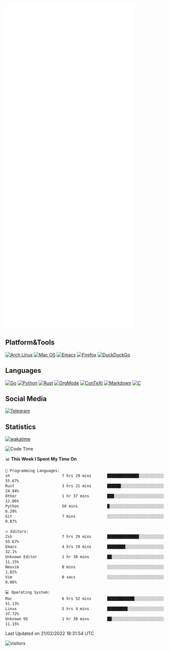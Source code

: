![Metrics](https://github.com/SteamedFish/SteamedFish/blob/master/github-metrics.svg)

## Platform&Tools

[![Arch Linux](https://img.shields.io/badge/ArchLinux-1793D1?logo=arch-linux&logoColor=fff&style=flat-square)](https://archlinux.org/)
[![Mac OS](https://img.shields.io/badge/MacOS-000000?style=flat-square&logo=macos&logoColor=F0F0F0)](https://www.apple.com/macos/)
[![Emacs](https://img.shields.io/badge/Emacs-%237F5AB6.svg?&style=flat-square&logo=gnu-emacs&logoColor=white)](https://www.gnu.org/software/emacs/)
[![Firefox](https://img.shields.io/badge/Firefox-FF7139?style=flat-square&logo=Firefox-Browser&logoColor=white)](https://firefox.com/)
[![DuckDuckGo](https://img.shields.io/badge/DuckDuckGo-DE5833?style=flat-square&logo=DuckDuckGo&logoColor=white)](https://duckduckgo.com/)

## Languages

[![Go](https://img.shields.io/badge/Golang-%2300ADD8.svg?style=flat-square&logo=go&logoColor=white)](https://golang.org/)
[![Python](https://img.shields.io/badge/Python-3670A0?style=flat-square&logo=python&logoColor=ffdd54)](https://www.python.org/)
[![Rust](https://img.shields.io/badge/Rust-%23000000.svg?style=flat-square&logo=rust&logoColor=white)](https://www.rust-lang.org/)
[![OrgMode](https://img.shields.io/badge/OrgMode-%23000000.svg?style=flat-square&logo=org&logoColor=white)](https://orgmode.org/)
[![ConTeXt](https://img.shields.io/badge/ConTeXt-%23008080.svg?style=flat-square&logo=latex&logoColor=white)](https://contextgarden.net/)
[![Markdown](https://img.shields.io/badge/MarkDown-%23000000.svg?style=flat-square&logo=markdown&logoColor=white)](https://daringfireball.net/projects/markdown/)
[![C](https://img.shields.io/badge/C-%2300599C.svg?style=flat-square&logo=c&logoColor=white)](https://www.iso.org/standard/74528.html)

## Social Media

[![Telegram](https://img.shields.io/badge/SteamedFish-2CA5E0?style=social&logo=telegram&logoColor=white)](https://t.me/SteamedFish)

## Statistics
[![wakatime](https://wakatime.com/badge/user/168280d6-fcf2-4b4f-ad3a-dc4612f35b38.svg)](https://wakatime.com/@168280d6-fcf2-4b4f-ad3a-dc4612f35b38)

<!--START_SECTION:waka-->
![Code Time](http://img.shields.io/badge/Code%20Time-1%2C618%20hrs%2044%20mins-blue)

📊 **This Week I Spent My Time On** 

```text
💬 Programming Languages: 
sh                       7 hrs 29 mins       ██████████████░░░░░░░░░░░   55.67% 
Rust                     3 hrs 21 mins       ██████░░░░░░░░░░░░░░░░░░░   24.94% 
Other                    1 hr 37 mins        ███░░░░░░░░░░░░░░░░░░░░░░   12.06% 
Python                   50 mins             █░░░░░░░░░░░░░░░░░░░░░░░░   6.28% 
Git                      7 mins              ░░░░░░░░░░░░░░░░░░░░░░░░░   0.87%

🔥 Editors: 
Zsh                      7 hrs 29 mins       ██████████████░░░░░░░░░░░   55.67% 
Emacs                    4 hrs 19 mins       ████████░░░░░░░░░░░░░░░░░   32.1% 
Unknown Editor           1 hr 30 mins        ██░░░░░░░░░░░░░░░░░░░░░░░   11.15% 
Neovim                   8 mins              ░░░░░░░░░░░░░░░░░░░░░░░░░   1.02% 
Vim                      0 secs              ░░░░░░░░░░░░░░░░░░░░░░░░░   0.06%

💻 Operating System: 
Mac                      6 hrs 52 mins       ████████████░░░░░░░░░░░░░   51.13% 
Linux                    5 hrs 4 mins        █████████░░░░░░░░░░░░░░░░   37.72% 
Unknown OS               1 hr 30 mins        ██░░░░░░░░░░░░░░░░░░░░░░░   11.15%

```


 Last Updated on 21/02/2022 18:31:54 UTC
<!--END_SECTION:waka-->

![visitors](https://visitor-badge.laobi.icu/badge?page_id=SteamedFish.SteamedFish)
